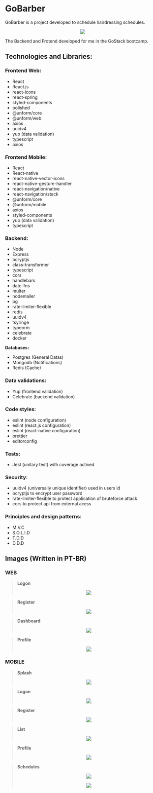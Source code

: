 # GoBarber
GoBarber is a project developed to schedule hairdressing schedules.
<p align="center">
  <img src="https://user-images.githubusercontent.com/56945282/89326287-f2272b80-d681-11ea-927f-cb6b75776d67.jpg">
</p>

The Backend and Frotend developed for me in the GoStack bootcamp.

## Technologies and Libraries: 

### Frontend Web: 
* React
* React.js
* react-icons
* react-spring
* styled-components
* polished
* @unform/core
* @unform/web
* axios
* uuidv4
* yup (data validation)
* typescript
* axios

### Frontend Mobile:
* React
* React-native
* react-native-vector-icons
* react-native-gesture-handler
* react-navigation/native
* react-navigation/stack
* @unform/core
* @unform/mobile
* axios
* styled-components
* yup (data validation)
* typescript

### Backend:
* Node
* Express
* bcryptjs
* class-transformer
* typescript
* cors
* handlebars
* date-fns
* multer
* nodemailer
* pg
* rate-limiter-flexible
* redis
* uuidv4
* tsyringe
* typeorm
* celebrate
* docker

**Databases:**
* Postgres (General Datas)
* Mongodb (Notifications)
* Redis (Cache)

### Data validations: 
* Yup (frontend validation)
* Celebrate (backend validation)

### Code styles:
* eslint (node configuration)
* eslint (react.js configuration)
* eslint (react-native configuration)
* prettier
* editorconfig

### Tests:
* Jest (unitary test) with coverage actived

### Security: 
* uuidv4 (universally unique identifier) used in users id
* bcryptjs to encrypt user password
* rate-limiter-flexible to protect application of bruteforce attack
* cors to protect api from external acess

### Principles and design patterns: 
* M.V.C
* S.O.L.I.D
* T.D.D
* D.D.D

 ## Images (Written in PT-BR)
 ### WEB
> **Logon**
> <p align="center">
>  <img src="https://user-images.githubusercontent.com/56945282/89332559-80ec7600-d68b-11ea-8390-74f6d24636cd.png">
> </p>

> **Register**
> <p align="center">
>  <img src="https://user-images.githubusercontent.com/56945282/89332555-8053df80-d68b-11ea-93b1-84ba78646535.png">
> </p>

> **Dashboard**
> <p align="center">
>  <img src="https://user-images.githubusercontent.com/56945282/89332721-ca3cc580-d68b-11ea-8c30-12a92213c224.png">
> </p>

> **Profile**
> <p align="center">
>  <img src="https://user-images.githubusercontent.com/56945282/89332731-cf9a1000-d68b-11ea-901a-d527acf88f14.png">
> </p>

### MOBILE
> **Splash**
> <p align="center">
>  <img src="https://user-images.githubusercontent.com/56945282/89332996-3c150f00-d68c-11ea-9a09-9993beae1c06.png">
> </p> 

> **Logon**
> <p align="center">
>  <img src="https://user-images.githubusercontent.com/56945282/89334510-8a2b1200-d68e-11ea-9872-6f1571832603.png">
> </p> 

> **Register**
> <p align="center">
>  <img src="https://user-images.githubusercontent.com/56945282/89334540-99aa5b00-d68e-11ea-8ff2-9272526e7c33.png">
> </p> 

> **List**
> <p align="center">
>  <img src="https://user-images.githubusercontent.com/56945282/89334607-b5adfc80-d68e-11ea-8c40-5a6be79d92b5.png">
> </p> 

>**Profile**
> <p align="center">
>  <img src="https://user-images.githubusercontent.com/56945282/89334607-b5adfc80-d68e-11ea-8c40-5a6be79d92b5.png">
> </p> 

>**Schedules**
> <p align="center">
>  <img src="https://user-images.githubusercontent.com/56945282/89336370-3241da80-d691-11ea-95bd-93a29e4974aa.png">
> </p> 
> <p align="center">
>  <img src="https://user-images.githubusercontent.com/56945282/89336398-3a9a1580-d691-11ea-85be-3834b4f0a170.png">
> </p> 




